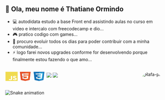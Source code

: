 ##  👋 Ola, meu nome é Thatiane Ormindo
- 💻  autodidata estudo a base Front end assistindo aulas no curso em video e intercalo com freecodecamp e dio...
- 🎮 pratico codigo com games...
- 💚 procuro evoluir todos os dias para poder contribuir com a minha comunidade... 
- ⚡ logo farei novos upgrades conforme for desenvolvendo porque finalmente estou fazendo o que amo...
<div style="display: inline_block"><br>
<img align="center" alt="Thati-Js" height="30" width="40" src="https://raw.githubusercontent.com/devicons/devicon/master/icons/javascript/javascript-plain.svg">
<img align="center" alt="Thati-HTML" height="30" width="40" src="https://raw.githubusercontent.com/devicons/devicon/master/icons/html5/html5-original.svg">
<img align="center" alt="Thati-CSS" height="30" width="40" src="https://raw.githubusercontent.com/devicons/devicon/master/icons/css3/css3-original.svg">
<a href = "mailto:thatianeormindo@gmail.com"><img src="https://img.shields.io/badge/-Gmail-%23333?style=for-the-badge&logo=gmail&logoColor=white" target="_blank"></a> <a href="https://www.linkedin.com/in/thatianeormindo/" target="_blank"><img src="https://img.shields.io/badge/-LinkedIn-%230077B5?style=for-the-badge&logo=linkedin&logoColor=white" target="_blank"></a>
<img align="right" alt="Rafa-pic" height="150" style="border-radius:50px;" src="https://share-cdn.picrew.me/shareImg/org/202203/338224_uZmajvLt.png">
</div>
  
  ##

  
![Snake animation](https://github.com/thatianeormindo/thatianeormindo/blob/output/github-contribution-grid-snake.svg)
